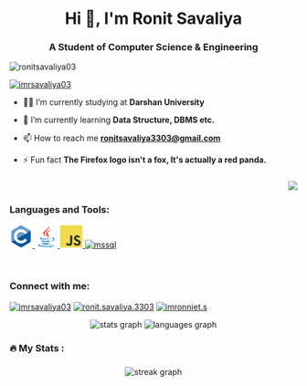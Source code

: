 <h1 align="center">Hi 👋, I'm Ronit Savaliya</h1>
<h3 align="center">A Student of Computer Science & Engineering</h3>

<p align="left"> <img src="https://komarev.com/ghpvc/?username=ronitsavaliya03&label=Profile%20views&color=0e75b6&style=flat" alt="ronitsavaliya03" /> </p>

<p align="left"> <a href="https://twitter.com/imrsavaliya03" target="blank"><img src="https://img.shields.io/twitter/follow/imrsavaliya03?logo=twitter&style=for-the-badge" alt="imrsavaliya03" /></a> </p>

- 👨‍💻 I’m currently studying at **Darshan University**

- 🌱 I’m currently learning **Data Structure, DBMS etc.**

- 📫 How to reach me **ronitsavaliya3303@gmail.com**

- ⚡ Fun fact **The Firefox logo isn't a fox, It's actually a red panda.**


###

<img align="right" height="150" src="https://images.hdqwalls.com/download/baby-groot2019-ls-2880x1800.jpg"  /> 

###
<br/>

<h3 align="left">Languages and Tools:</h3>
<p align="left"> <a href="https://www.cprogramming.com/" target="_blank" rel="noreferrer"> <img src="https://raw.githubusercontent.com/devicons/devicon/master/icons/c/c-original.svg" alt="c" width="40" height="40"/> </a> <a href="https://www.java.com" target="_blank" rel="noreferrer"> <img src="https://raw.githubusercontent.com/devicons/devicon/master/icons/java/java-original.svg" alt="java" width="40" height="40"/> </a> <a href="https://developer.mozilla.org/en-US/docs/Web/JavaScript" target="_blank" rel="noreferrer"> <img src="https://raw.githubusercontent.com/devicons/devicon/master/icons/javascript/javascript-original.svg" alt="javascript" width="40" height="40"/> </a> <a href="https://www.microsoft.com/en-us/sql-server" target="_blank" rel="noreferrer"> <img src="https://www.svgrepo.com/show/303229/microsoft-sql-server-logo.svg" alt="mssql" width="40" height="40"/> </a> </p>


<br/>

<h3 align="left">Connect with me:</h3>
<p align="left">
<a href="https://twitter.com/imrsavaliya03" target="blank"><img align="center" src="https://raw.githubusercontent.com/rahuldkjain/github-profile-readme-generator/master/src/images/icons/Social/twitter.svg" alt="imrsavaliya03" height="30" width="40" /></a>
<a href="https://fb.com/ronit.savaliya.3303" target="blank"><img align="center" src="https://raw.githubusercontent.com/rahuldkjain/github-profile-readme-generator/master/src/images/icons/Social/facebook.svg" alt="ronit.savaliya.3303" height="30" width="40" /></a>
<a href="https://instagram.com/imronniet.s" target="blank"><img align="center" src="https://raw.githubusercontent.com/rahuldkjain/github-profile-readme-generator/master/src/images/icons/Social/instagram.svg" alt="imronniet.s" height="30" width="40" /></a>
</p>



<div align="center">
  <img src="https://github-readme-stats.vercel.app/api?username=ronitsavaliya03&hide_title=false&hide_rank=false&show_icons=true&include_all_commits=true&count_private=true&disable_animations=false&theme=dracula&locale=en&hide_border=false" height="150" alt="stats graph"  />
  <img src="https://github-readme-stats.vercel.app/api/top-langs?username=ronitsavaliya03&locale=en&hide_title=false&layout=compact&card_width=320&langs_count=5&theme=dracula&hide_border=false" height="150" alt="languages graph"  />
</div>



<h3 align="left">🔥   My Stats :</h3>

###

<div align="center">
  <img src="https://streak-stats.demolab.com?user=ronitsavaliya03&locale=en&mode=daily&theme=dark&hide_border=false&border_radius=5&order=3" height="220" alt="streak graph"  />
</div>

